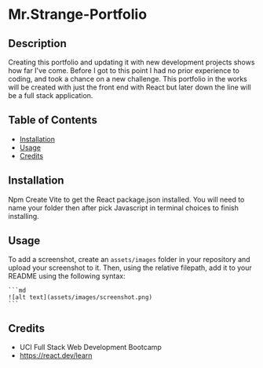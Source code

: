 # Mr.Strange-Portfolio

## Description

Creating this portfolio and updating it with new development projects shows how far I've come. Before I got to this point I had no prior experience to coding, and took a chance on a new challenge. This portfolio in the works will be created with just the front end with React but later down the line will be a full stack application.

## Table of Contents 

- [Installation](#installation)
- [Usage](#usage)
- [Credits](#credits)

## Installation
Npm Create Vite to get the React package.json installed. You will need to name your folder then after pick Javascript in terminal choices to finish installing.

## Usage



To add a screenshot, create an `assets/images` folder in your repository and upload your screenshot to it. Then, using the relative filepath, add it to your README using the following syntax:

    ```md
    ![alt text](assets/images/screenshot.png)
    ```

## Credits

- UCI Full Stack Web Development Bootcamp
- https://react.dev/learn


